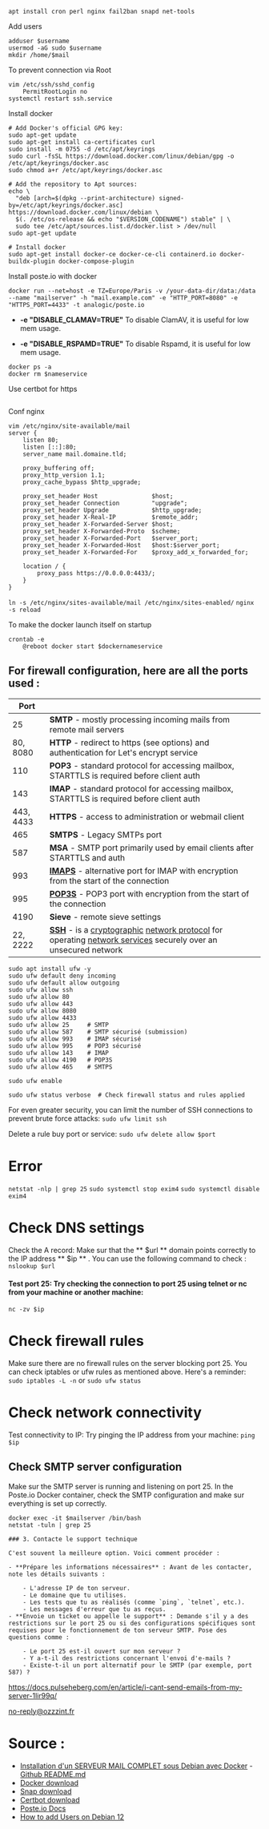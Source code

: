 
```
apt install cron perl nginx fail2ban snapd net-tools
```

Add users 
```
adduser $username
usermod -aG sudo $username
mkdir /home/$mail
```
To prevent connection via Root
```
vim /etc/ssh/sshd_config
	PermitRootLogin no
systemctl restart ssh.service
```

Install docker
```
# Add Docker's official GPG key:
sudo apt-get update
sudo apt-get install ca-certificates curl
sudo install -m 0755 -d /etc/apt/keyrings
sudo curl -fsSL https://download.docker.com/linux/debian/gpg -o /etc/apt/keyrings/docker.asc
sudo chmod a+r /etc/apt/keyrings/docker.asc

# Add the repository to Apt sources:
echo \
  "deb [arch=$(dpkg --print-architecture) signed-by=/etc/apt/keyrings/docker.asc] https://download.docker.com/linux/debian \
  $(. /etc/os-release && echo "$VERSION_CODENAME") stable" | \
  sudo tee /etc/apt/sources.list.d/docker.list > /dev/null
sudo apt-get update

# Install docker
sudo apt-get install docker-ce docker-ce-cli containerd.io docker-buildx-plugin docker-compose-plugin
```

Install poste.io with docker
```
docker run --net=host -e TZ=Europe/Paris -v /your-data-dir/data:/data --name "mailserver" -h "mail.example.com" -e "HTTP_PORT=8080" -e "HTTPS_PORT=4433" -t analogic/poste.io
```
- **-e "DISABLE_CLAMAV=TRUE"** To disable ClamAV, it is useful for low mem usage.
    
- **-e "DISABLE_RSPAMD=TRUE"** To disable Rspamd, it is useful for low mem usage.


```
docker ps -a
docker rm $nameservice
```
Use certbot for https
```

```


Conf nginx 
```
vim /etc/nginx/site-available/mail
server {
    listen 80;
    listen [::]:80;
    server_name mail.domaine.tld;

    proxy_buffering off;
    proxy_http_version 1.1;
    proxy_cache_bypass $http_upgrade;

    proxy_set_header Host               $host;
    proxy_set_header Connection         "upgrade";
    proxy_set_header Upgrade            $http_upgrade;
    proxy_set_header X-Real-IP          $remote_addr;
    proxy_set_header X-Forwarded-Server $host;
    proxy_set_header X-Forwarded-Proto  $scheme;
    proxy_set_header X-Forwarded-Port   $server_port;
    proxy_set_header X-Forwarded-Host   $host:$server_port;
    proxy_set_header X-Forwarded-For    $proxy_add_x_forwarded_for;

    location / {
        proxy_pass https://0.0.0.0:4433/;
    }
}

```

`ln -s /etc/nginx/sites-available/mail /etc/nginx/sites-enabled/`
`nginx -s reload`



To make the docker launch itself on startup
```
crontab -e
	@reboot docker start $dockernameservice
```


## For firewall configuration, here are all the  ports used :

| Port      |                                                                                                                                                                                                                                                                                                                                                                    |
| --------- | ------------------------------------------------------------------------------------------------------------------------------------------------------------------------------------------------------------------------------------------------------------------------------------------------------------------------------------------------------------------ |
| 25        | **SMTP** - mostly processing incoming mails from remote mail servers                                                                                                                                                                                                                                                                                               |
| 80, 8080  | **HTTP** - redirect to https (see options) and authentication for Let's encrypt service                                                                                                                                                                                                                                                                            |
| 110       | **POP3** - standard protocol for accessing mailbox, STARTTLS is required before client auth                                                                                                                                                                                                                                                                        |
| 143       | **IMAP** - standard protocol for accessing mailbox, STARTTLS is required before client auth                                                                                                                                                                                                                                                                        |
| 443, 4433 | **HTTPS** - access to administration or webmail client                                                                                                                                                                                                                                                                                                             |
| 465       | **SMTPS** - Legacy SMTPs port                                                                                                                                                                                                                                                                                                                                      |
| 587       | **MSA** - SMTP port primarily used by email clients after STARTTLS and auth                                                                                                                                                                                                                                                                                        |
| 993       | [**IMAPS**](https://en.wikipedia.org/wiki/Internet_Message_Access_Protocol) - alternative port for IMAP with encryption from the start of the connection                                                                                                                                                                                                           |
| 995       | [**POP3S**](https://en.wikipedia.org/wiki/Sieve_(mail_filtering_language)) - POP3 port with encryption from the start of the connection                                                                                                                                                                                                                            |
| 4190      | **Sieve** - remote sieve settings                                                                                                                                                                                                                                                                                                                                  |
| 22, 2222  | [**SSH**](https://en.wikipedia.org/wiki/Secure_Shell) - is a [cryptographic](https://en.wikipedia.org/wiki/Cryptography "Cryptography") [network protocol](https://en.wikipedia.org/wiki/Network_protocol "Network protocol") for operating [network services](https://en.wikipedia.org/wiki/Network_service "Network service") securely over an unsecured network |

```
sudo apt install ufw -y
sudo ufw default deny incoming
sudo ufw default allow outgoing
sudo ufw allow ssh
sudo ufw allow 80
sudo ufw allow 443
sudo ufw allow 8080
sudo ufw allow 4433
sudo ufw allow 25     # SMTP
sudo ufw allow 587    # SMTP sécurisé (submission)
sudo ufw allow 993    # IMAP sécurisé
sudo ufw allow 995    # POP3 sécurisé
sudo ufw allow 143    # IMAP
sudo ufw allow 4190   # POP3S
sudo ufw allow 465    # SMTPS

sudo ufw enable

sudo ufw status verbose  # Check firewall status and rules applied

```

For even greater security, you can limit the number of SSH connections to prevent brute force attacks:
`sudo ufw limit ssh`

Delete a rule buy port or service:
`sudo ufw delete allow $port`

# Error

`netstat -nlp | grep 25`
`sudo systemctl stop exim4`
`sudo systemctl disable exim4`


# Check DNS settings
Check the A record: Make sur that the ** $url ** domain points correctly to the IP address ** $ip ** .
You can use the following command to check : 
`nslookup $url`
#### Test port 25: Try checking the connection to port 25 using telnet or nc from your machine or another machine:
`nc -zv $ip`

# Check firewall rules
Make sure there are no firewall rules on the server blocking port 25.
You can check iptables or ufw rules as mentioned above.
Here's a reminder:
`sudo iptables -L -n` or `sudo ufw status`

# Check network connectivity
Test connectivity to IP: Try pinging the IP address from your machine:
`ping $ip`
## Check SMTP server configuration 
Make sur the SMTP server is running and listening on port 25.
In the Poste.io Docker container, check the SMTP configuration and make sur everything is set up correctly.

```
docker exec -it $mailserver /bin/bash
netstat -tuln | grep 25
```


```
### 3. Contacte le support technique

C'est souvent la meilleure option. Voici comment procéder :

- **Prépare les informations nécessaires** : Avant de les contacter, note les détails suivants :
    
    - L'adresse IP de ton serveur.
    - Le domaine que tu utilises.
    - Les tests que tu as réalisés (comme `ping`, `telnet`, etc.).
    - Les messages d'erreur que tu as reçus.
- **Envoie un ticket ou appelle le support** : Demande s'il y a des restrictions sur le port 25 ou si des configurations spécifiques sont requises pour le fonctionnement de ton serveur SMTP. Pose des questions comme :
    
    - Le port 25 est-il ouvert sur mon serveur ?
    - Y a-t-il des restrictions concernant l'envoi d'e-mails ?
    - Existe-t-il un port alternatif pour le SMTP (par exemple, port 587) ?
```

https://docs.pulseheberg.com/en/article/i-cant-send-emails-from-my-server-1lir99q/


no-reply@ozzzint.fr


# Source :
  - [Installation d'un SERVEUR MAIL COMPLET sous Debian avec Docker](https://www.youtube.com/watch?v=pcSV1-FX56Q) - [Github README.md](https://github.com/TheodoricSoff/Serveur-mail/blob/main/README.md)
  - [Docker download](https://docs.docker.com/engine/install/debian/#install-using-the-repository) 
  - [Snap download](https://snapcraft.io/docs/installing-snap-on-debian)
  - [Certbot download](https://certbot.eff.org/instructions?ws=nginx&os=snap)
  - [Poste.io Docs](https://poste.io/doc/)
  - [How to add Users on Debian 12](https://linuxize.com/post/how-to-add-and-delete-users-on-debian/)